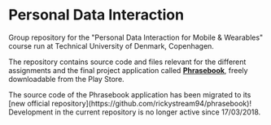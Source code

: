 # Personal Data Interaction
Group repository for the "Personal Data Interaction for Mobile &amp; Wearables" course run at Technical University of Denmark, Copenhagen.

The repository contains source code and files relevant for the different assignments and the final project application called **[Phrasebook](https://play.google.com/store/apps/details?id=com.bobbytables.phrasebook)**, freely downloadable from the Play Store.

<aside class="notice">
The source code of the Phrasebook application has been migrated to its [new official repository](https://github.com/rickystream94/phrasebook)! Development in the current repository is no longer active since 17/03/2018.
</aside>
